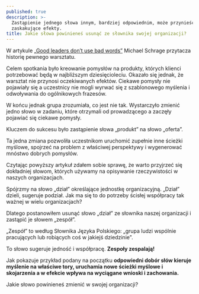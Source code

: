 ```yaml
---
published: true
description: >-
  Zastąpienie jednego słowa innym, bardziej odpowiednim, może przynieść
  zaskakujące efekty.
title: Jakie słowa powinieneś usunąć ze słownika swojej organizacji?
---
```




W artykule [„Good leaders don’t use bad words”](https://hbr.org/2013/06/good-leaders-dont-use-bad-word) Michael Schrage przytacza historię pewnego warsztatu.

Celem spotkania było kreowanie pomysłów na produkty, których klienci potrzebować będą w najbliższym dziesięcioleciu. Okazało się jednak, że warsztat nie przynosi oczekiwanych efektów. Ciekawe pomysły nie pojawiały się a uczestnicy nie mogli wyrwać się z szablonowego myślenia i odwoływania do ogólnikowych frazesów.

W końcu jednak grupa zrozumiała, co jest nie tak. Wystarczyło zmienić jedno słowo w zadaniu, które otrzymali od prowadzącego a zaczęły pojawiać się ciekawe pomysły.

Kluczem do sukcesu było zastąpienie słowa „produkt” na słowo „oferta”.

Ta jedna zmiana pozwoliła uczestnikom uruchomić zupełnie inne ścieżki myślowe, spojrzeć na problem z właściwej perspektywy i wygenerować mnóstwo dobrych pomysłów.

Czytając powyższy artykuł zdałem sobie sprawę, że warto przyjrzeć się dokładniej słowom, których używamy na opisywanie rzeczywistości w naszych organizacjach.

Spójrzmy na słowo „dział” określające jednostkę organizacyjną. „Dział” dzieli, sugeruje podział. Jak ma się to do potrzeby ścisłej współpracy tak ważnej w wielu organizacjach?

Dlatego postanowiłem usunąć słowo „dział” ze słownika naszej organizacji i zastąpić je słowem „zespół”. 

„Zespół” to według Słownika Języka Polskiego: „grupa ludzi wspólnie pracujących lub robiących coś w jakiejś dziedzinie". 

To słowo sugeruje jedność i współpracę. **Zespoły zespalają!**

Jak pokazuje przykład podany na początku **odpowiedni dobór słów kieruje myślenie na właściwe tory, uruchamia nowe ścieżki myślowe i skojarzenia a w efekcie wpływa na wyciągane wnioski i zachowania.**

Jakie słowo powinieneś zmienić w swojej organizacji?
